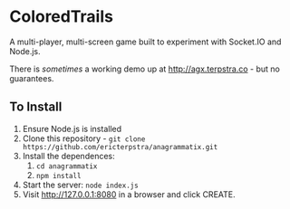 # ColoredTrails

A multi-player, multi-screen game built to experiment with Socket.IO and Node.js.

There is *sometimes* a working demo up at http://agx.terpstra.co - but no guarantees.

## To Install

1. Ensure Node.js is installed
2. Clone this repository - `git clone https://github.com/ericterpstra/anagrammatix.git`
3. Install the dependences:
    1. `cd anagrammatix`
    2. `npm install`
4. Start the server: `node index.js`
5. Visit http://127.0.0.1:8080 in a browser and click CREATE.
